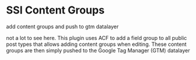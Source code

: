 # SSI Content Groups
add content groups and push to gtm datalayer

not a lot to see here.
This plugin uses ACF to add a field group to all public post types that allows adding content groups when editing.
These content groups are then simply pushed to the Google Tag Manager (GTM) datalayer